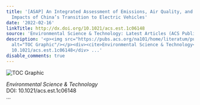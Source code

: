 ```yaml
---
title: '[ASAP] An Integrated Assessment of Emissions, Air Quality, and Public Health
  Impacts of China’s Transition to Electric Vehicles'
date: '2022-02-16'
linkTitle: http://dx.doi.org/10.1021/acs.est.1c06148
source: 'Environmental Science & Technology: Latest Articles (ACS Publications)'
description: '<p><img src="https://pubs.acs.org/na101/home/literatum/publisher/achs/journals/content/esthag/0/esthag.ahead-of-print/acs.est.1c06148/20220216/images/medium/es1c06148_0006.gif"
  alt="TOC Graphic"/></p><div><cite>Environmental Science & Technology</cite></div><div>DOI:
  10.1021/acs.est.1c06148</div> ...'
disable_comments: true
---
```

<p><img src="https://pubs.acs.org/na101/home/literatum/publisher/achs/journals/content/esthag/0/esthag.ahead-of-print/acs.est.1c06148/20220216/images/medium/es1c06148_0006.gif" alt="TOC Graphic"/></p><div><cite>Environmental Science & Technology</cite></div><div>DOI: 10.1021/acs.est.1c06148</div> ...